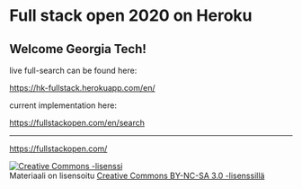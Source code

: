 # Full stack open 2020 on Heroku

## Welcome Georgia Tech!

live full-search can be found here:

https://hk-fullstack.herokuapp.com/en/

current implementation here:

https://fullstackopen.com/en/search



---


<https://fullstackopen.com/>



<a rel="license" href="http://creativecommons.org/licenses/by-nc-sa/3.0/">
  <img alt="Creative Commons -lisenssi" style="border-width:0" src="https://i.creativecommons.org/l/by-nc-sa/3.0/88x31.png"
  />
</a>
<br/> Materiaali on lisensoitu
<a rel="license" href="http://creativecommons.org/licenses/by-nc-sa/3.0/">Creative Commons BY-NC-SA 3.0 -lisenssillä</a>
